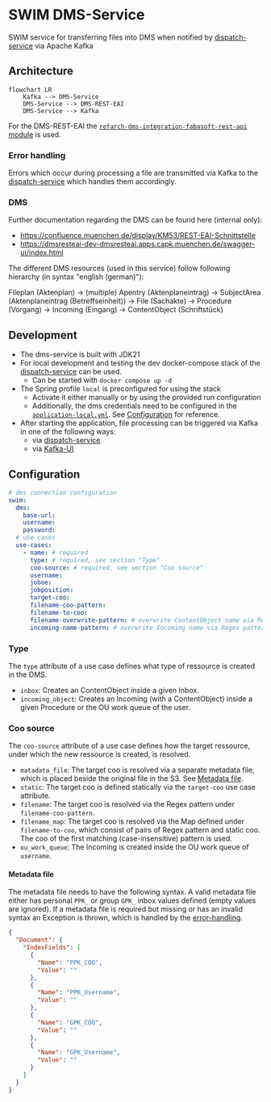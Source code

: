 # SWIM DMS-Service

SWIM service for transferring files into DMS when notified by [dispatch-service](../dispatch-service) via Apache Kafka

## Architecture

```mermaid
flowchart LR
    Kafka --> DMS-Service
    DMS-Service --> DMS-REST-EAI
    DMS-Service --> Kafka
```

For the DMS-REST-EAI the [`refarch-dms-integration-fabasoft-rest-api` module](https://github.com/it-at-m/refarch/tree/main/refarch-integrations/refarch-dms-integration/refarch-dms-integration-fabasoft-rest-api) is used. 

### Error handling

Errors which occur during processing a file are transmitted via Kafka to the [dispatch-service](../dispatch-service) which handles them accordingly.

### DMS

Further documentation regarding the DMS can be found here (internal only):
- https://confluence.muenchen.de/display/KM53/REST-EAI-Schnittstelle
- https://dmsresteai-dev-dmsresteai.apps.capk.muenchen.de/swagger-ui/index.html

The different DMS resources (used in this service) follow following hierarchy (in syntax "english (german)"):

Fileplan (Aktenplan) → (multiple) Apentry (Aktenplaneintrag) → SubjectArea (Aktenplaneintrag (Betreffseinheit)) → File (Sachakte) → Procedure (Vorgang) → Incoming (Eingang) → ContentObject (Schriftstück)

## Development

- The dms-service is built with JDK21
- For local development and testing the dev docker-compose stack of the [dispatch-service](../dispatch-service) can be used.
    - Can be started with `docker compose up -d`
- The Spring profile `local` is preconfigured for using the stack
    - Activate it either manually or by using the provided run configuration
    - Additionally, the dms credentials need to be configured in the [`application-local.yml`](./src/main/resources/application-local.yml). See [Configuration](#configuration) for reference.
- After starting the application, file processing can be triggered via Kafka in one of the following ways:
    - via [dispatch-service](../dispatch-service)
    - via [Kafka-UI](http://localhost:8089/)

## Configuration

```yaml
# dms connection configuration
swim:
  dms:
    base-url:
    username:
    password:
  # use cases
  use-cases:
    - name: # required
      type: # required, see section "Type"
      coo-source: # required, see section "Coo source"
      username:
      joboe:
      jobposition:
      target-coo:
      filename-coo-pattern:
      filename-to-coo:
      filename-overwrite-pattern: # overwrite ContentObject name via Regex pattern
      incoming-name-pattern: # overwrite Incoming name via Regex pattern
```

### Type

The `type` attribute of a use case defines what type of ressource is created in the DMS.

- `inbox`: Creates an ContentObject inside a given Inbox.
- `incoming_object`: Creates an Incoming (with a ContentObject) inside a given Procedure or the OU work queue of the user.

### Coo source

The `coo-source` attribute of a use case defines how the target ressource, under which the new ressource is created, is resolved.

- `matadata_file`: The target coo is resolved via a separate metadata file, which is placed beside the original file in the S3. See [Metadata file](#metadata-file).
- `static`: The target coo is defined statically via the `target-coo` use case attribute.
- `filename`: The target coo is resolved via the Regex pattern under `filename-coo-pattern`.
- `filename_map`: The target coo is resolved via the Map defined under `filename-to-coo`, which consist of pairs of Regex pattern and static coo. The coo of the first matching (case-insensitive) pattern is used.
- `ou_work_queue`: The Incoming is created inside the OU work queue of `username`.

#### Metadata file

The metadata file needs to have the following syntax.
A valid metadata file either has personal `PPK_` or group `GPK_` inbox values defined (empty values are ignored).
If a metadata file is required but missing or has an invalid syntax an Exception is thrown, which is handled by the [error-handling](#error-handling).

```json
{
  "Document": {
    "IndexFields": [
      {
        "Name": "PPK_COO",
        "Value": ""
      },
      {
        "Name": "PPK_Username",
        "Value": ""
      },
      {
        "Name": "GPK_COO",
        "Value": ""
      },
      {
        "Name": "GPK_Username",
        "Value": ""
      }
    ]
  }
}
```
